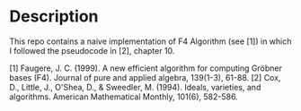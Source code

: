# Description

This repo contains a naive implementation of F4 Algorithm (see [1]) in which I followed the pseudocode in [2], chapter 10.


[1] Faugere, J. C. (1999). A new efficient algorithm for computing Gröbner bases (F4). Journal of pure and applied algebra, 139(1-3), 61-88.
[2] Cox, D., Little, J., O'Shea, D., & Sweedler, M. (1994). Ideals, varieties, and algorithms. American Mathematical Monthly, 101(6), 582-586.
